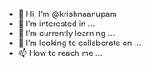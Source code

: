 - 👋 Hi, I’m @krishnaanupam
- 👀 I’m interested in ...
- 🌱 I’m currently learning ...
- 💞️ I’m looking to collaborate on ...
- 📫 How to reach me ...

<!---
krishnaanupam/krishnaanupam is a ✨ special ✨ repository because its `README.md` (this file) appears on your GitHub profile.
You can click the Preview link to take a look at your changes.
--->

